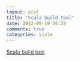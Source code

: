 ```yaml
---
layout: post
title: "Scala build tool"
date: 2012-09-19 06:39
comments: true
categories: scale
---
```

[Scala build tool](https://github.com/harrah/xsbt/wiki)

